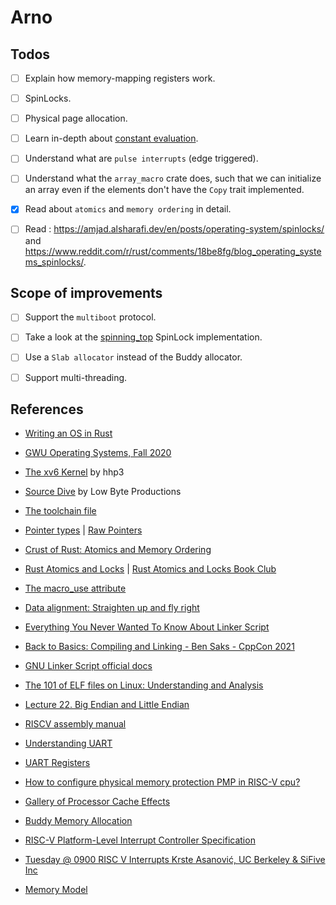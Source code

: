 # Arno

## Todos

- [ ] Explain how memory-mapping registers work.

- [ ] SpinLocks.

- [ ] Physical page allocation.

- [ ] Learn in-depth about [constant evaluation](https://doc.rust-lang.org/reference/const_eval.html#const-context).

- [ ] Understand what are `pulse interrupts` (edge triggered).

- [ ] Understand what the `array_macro` crate does, such that we can initialize an array even if the elements don't have the `Copy` trait implemented.

- [x] Read about `atomics` and `memory ordering` in detail.

- [ ] Read : https://amjad.alsharafi.dev/en/posts/operating-system/spinlocks/ and https://www.reddit.com/r/rust/comments/18be8fg/blog_operating_systems_spinlocks/.

## Scope of improvements

- [ ] Support the `multiboot` protocol.

- [ ] Take a look at the [spinning_top](https://github.com/rust-osdev/spinning_top) SpinLock implementation.

- [ ] Use a `Slab allocator` instead of the Buddy allocator.

- [ ] Support multi-threading.

## References

- [Writing an OS in Rust](https://os.phil-opp.com)

- [GWU Operating Systems, Fall 2020](https://www.youtube.com/playlist?list=PLVW70f0xtTUxHXRtZhGEJAiBDFx-ofc_G)

- [The xv6 Kernel](https://www.youtube.com/playlist?list=PLbtzT1TYeoMhTPzyTZboW_j7TPAnjv9XB) by hhp3

- [Source Dive](https://www.youtube.com/playlist?list=PLP29wDx6QmW4Mw8mgvP87Zk33LRcKA9bl) by Low Byte Productions

- [The toolchain file](https://rust-lang.github.io/rustup/overrides.html#the-toolchain-file)

- [Pointer types](https://doc.rust-lang.org/reference/types/pointer.html) | [Raw Pointers](https://web.mit.edu/rust-lang_v1.25/arch/amd64_ubuntu1404/share/doc/rust/html/book/first-edition/raw-pointers.html)

- [Crust of Rust: Atomics and Memory Ordering](https://youtu.be/rMGWeSjctlY?si=xfBF8NWo3NDxZ3OC)

- [Rust Atomics and Locks](https://marabos.nl/atomics/) | [Rust Atomics and Locks Book Club](https://youtube.com/playlist?list=PL8AZrEE2-qZkE3Va-PsMepuUFxALaJheW&si=fgLbAGTkggXgZ-JR)

- [The macro_use attribute](https://doc.rust-lang.org/reference/macros-by-example.html#the-macro_use-attribute)

- [Data alignment: Straighten up and fly right](https://developer.ibm.com/articles/pa-dalign/)

- [Everything You Never Wanted To Know About Linker Script](https://mcyoung.xyz/2021/06/01/linker-script/)

- [Back to Basics: Compiling and Linking - Ben Saks - CppCon 2021](https://www.youtube.com/watch?v=cpkDQaYttR4)

- [GNU Linker Script official docs](https://home.cs.colorado.edu/~main/cs1300/doc/gnu/ld_3.html)

- [The 101 of ELF files on Linux: Understanding and Analysis](https://linux-audit.com/elf-binaries-on-linux-understanding-and-analysis)

- [Lecture 22. Big Endian and Little Endian](https://youtu.be/T1C9Kj_78ek)

- [RISCV assembly manual](https://github.com/riscv-non-isa/riscv-asm-manual/blob/main/riscv-asm.md)

- [Understanding UART](https://www.rohde-schwarz.com/us/products/test-and-measurement/essentials-test-equipment/digital-oscilloscopes/understanding-uart_254524.html)

- [UART Registers](https://en.wikibooks.org/wiki/Serial_Programming/8250_UART_Programming#UART_Registers)

- [How to configure physical memory protection PMP in RISC-V cpu?](https://www.youtube.com/watch?v=cWlEKpCtjes)

- [Gallery of Processor Cache Effects](http://igoro.com/archive/gallery-of-processor-cache-effects/)

- [Buddy Memory Allocation](https://www.kuniga.me/blog/2020/07/31/buddy-memory-allocation.html)

- [RISC-V Platform-Level Interrupt Controller Specification](https://github.com/riscv/riscv-plic-spec/blob/master/riscv-plic.adoc#interrupt-targets-and-hart-contexts)

- [Tuesday @ 0900 RISC V Interrupts Krste Asanović, UC Berkeley & SiFive Inc](https://youtu.be/iPbaG_wnNJY)

- [Memory Model](https://www.youtube.com/watch?v=QkbWgCSAEoo)
